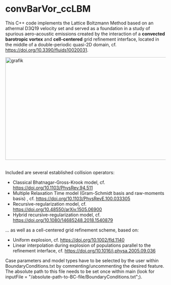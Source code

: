# convBarVor_ccLBM
This C++ code implements the Lattice Boltzmann Method based on an athermal D3Q19 velocity set and served as a foundation in a study of spurious aero-acoustic emissions created by the interaction of a <b>convected barotropic vortex</b> and <b>cell-centered</b> grid refinement interface, located in the middle of a double-periodic quasi-2D domain, cf. https://doi.org/10.3390/fluids10020031.

<img width="550" height="323" alt="grafik" src="https://github.com/user-attachments/assets/a94b241d-e0ad-47cc-9a5c-9017ab0926de" />
<br />
<br />

Included are several established collision operators:
+ Classical Bhatnagar-Gross-Krook model, cf. https://doi.org/10.1103/PhysRev.94.511
+ Multiple Relaxation Time model (Gram-Schmidt basis and raw-moments basis) , cf. https://doi.org/10.1103/PhysRevE.100.033305
+ Recursive-regularization model, cf. https://doi.org/10.48550/arXiv.1505.06900
+ Hybrid recursive-regularization model, cf. https://doi.org/10.1080/14685248.2018.1540879

... as well as a cell-centered grid refinement scheme, based on:
+ Uniform explosion, cf. https://doi.org/10.1002/fld.1140
+ Linear interpolation during explosion of populations parallel to the refinement interface, cf. https://doi.org/10.1016/j.physa.2005.09.036

Case parameters and model types have to be selected by the user within BoundaryConditions.txt by commenting/uncommenting the desired feature. The absolute path to this file needs to be set once within main (look for inputFile = "/absolute-path-to-BC-file/BoundaryConditions.txt";).
